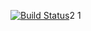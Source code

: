 [![Build Status](https://travis-ci.org/DamirNurm/Trav-cl.svg?branch=master)](https://travis-ci.org/DamirNurm/Trav-cl)2
1
